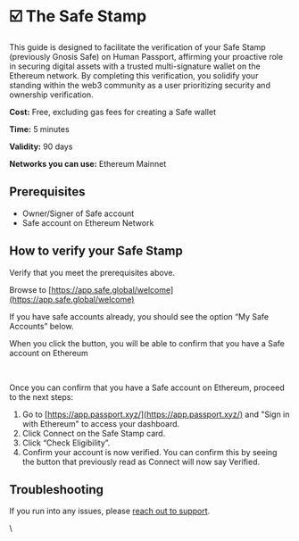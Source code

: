 # ☑️ The Safe Stamp

This guide is designed to facilitate the verification of your Safe Stamp (previously Gnosis Safe) on Human Passport, affirming your proactive role in securing digital assets with a trusted multi-signature wallet on the Ethereum network. By completing this verification, you solidify your standing within the web3 community as a user prioritizing security and ownership verification.

**Cost:** Free, excluding gas fees for creating a Safe wallet

**Time:** 5 minutes

**Validity:** 90 days

**Networks you can use:** Ethereum Mainnet

## Prerequisites

* Owner/Signer of Safe account
* Safe account on Ethereum Network

## How to verify your Safe Stamp

Verify that you meet the prerequisites above.

Browse to [https://app.safe.global/welcome](https://app.safe.global/welcome)

If you have safe accounts already, you should see the option “My Safe Accounts” below.

When you click the button, you will be able to confirm that you have a Safe account on Ethereum

<figure><img src="https://lh7-rt.googleusercontent.com/docsz/AD_4nXe0n2PIzibo9ZW5SrwWChyYpibhriHpATGxyvsTTCkyGw9a5IG5HN_LgIatfGlOhqFJ_fwqyecH-ClZBBRD31Zi8fHgCjOJStisCWrirjo3s01O6CgKkJIxMxc2-Fzv3PpcF466kxWCV8AMAGUoIsn1y4kA?key=plsSQTrwaa_1Bi0nxv6MIQ" alt=""><figcaption></figcaption></figure>

\
Once you can confirm that you have a Safe account on Ethereum, proceed to the next steps:

1. Go to [https://app.passport.xyz/](https://app.passport.xyz/) and "Sign in with Ethereum" to access your dashboard.
2. Click Connect on the Safe Stamp card.
3. Click “Check Eligibility”.
4. Confirm your account is now verified. You can confirm this by seeing the button that previously read as Connect will now say Verified.

## Troubleshooting

If you run into any issues, please [reach out to support](../../need-support.md).&#x20;

\
